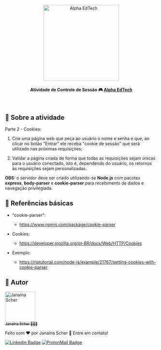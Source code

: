<div  align="center">
	<a  href="https://www.alphaedtech.org.br/">
	<img  src="https://user-images.githubusercontent.com/79182711/187928980-1c1c834c-d92c-4565-b7b6-9cf5b644873e.png"  alt="Alpha EdTech"  title="Alpha EdTech"  width="250" />
	</a>
	<h4>
		Atividade de Controle de Sessão 🎮
		<a  href="https://www.alphaedtech.org.br/">
		Alpha EdTech
		</a>
	</h4>
</div>
<br />

## 🧐 Sobre a atividade

Parte 2 - Cookies:

1.  Crie uma página web que peça ao usuário o nome e senha e que, ao clicar no botão "Entrar" ele receba "cookie de sessão" que será utilizado nas próximas requisições;

2. Validar a página criada de forma que todas as requisições sejam únicas para o usuário conectado, isto é, dependendo do usuário, os retornos às requisições sejam personalizadas.

**OBS:** o servidor deve ser criado utilizando-se **Node.js** com pacotes **express**, **body-parser** e **cookie-parser** para recebimento de dados e navegação privilegiada.

## 🔗 Referências básicas

-   "cookie-parser":

    -   https://www.npmjs.com/package/cookie-parser

-   Cookies:

    -   https://developer.mozilla.org/pt-BR/docs/Web/HTTP/Cookies

- Exemplo:

	- https://riptutorial.com/node-js/example/21767/setting-cookies-with-cookie-parser


## 🦸 Autor

<div>
	<a  href="https://github.com/janascher">
		<img src="https://avatars.githubusercontent.com/u/79182711?v=4" width="100px;" alt="Janaína Scher"/>
		<br />
		<sub>
			<b>Janaína Scher</b> 👩🏻‍💻
		</sub>
	</a>
</div>

Feito com ❤️ por Janaína Scher 👋 Entre em contato!

[![Linkedin Badge](https://img.shields.io/badge/LinkedIn-0077B5?style=for-the-badge&logo=linkedin&logoColor=white)](https://www.linkedin.com/in/janainascher/) [![ProtonMail Badge](https://img.shields.io/badge/ProtonMail-8B89CC?style=for-the-badge&logo=protonmail&logoColor=white)](mailto:janainascher@protonmail.com)